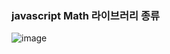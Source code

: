<h3>javascript Math 라이브러리 종류</h3>

![image](https://user-images.githubusercontent.com/17499464/113018393-756e3200-91bb-11eb-81a2-35ebdcc1b81f.png)
